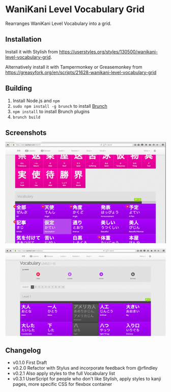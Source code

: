 # WaniKani Level Vocabulary Grid

Rearranges WaniKani Level Vocabulary into a grid.

## Installation

Install it with Stylish from <https://userstyles.org/styles/130500/wanikani-level-vocabulary-grid>.

Alternatively install it with Tampermonkey or Greasemonkey from <https://greasyfork.org/en/scripts/21628-wanikani-level-vocabulary-grid>

## Building

1. Install Node.js and `npm`
2. `sudo npm install -g brunch` to install [Brunch](http://brunch.io/)
3. `npm install` to install Brunch plugins
4. `brunch build`

## Screenshots

![Level 9](wanikani-level-vocabulary-grid-screenshot-1.png)

![Levels 1 through 10](wanikani-level-vocabulary-grid-screenshot-2.png)

## Changelog

- v0.1.0 First Draft
- v0.2.0 Refactor with Stylus and incorporate feedback from @rfindley
- v0.2.1 Also apply styles to the full Vocabulary list
- v0.3.1 UserScript for people who don't like Stylish, apply styles to kanji pages, more specific CSS for flexbox container
